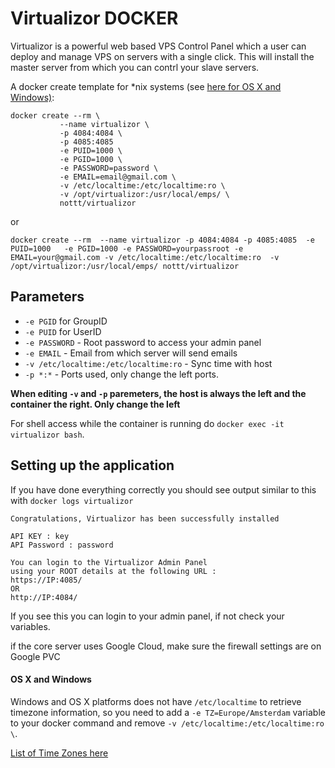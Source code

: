 # Virtualizor DOCKER

Virtualizor is a powerful web based VPS Control Panel which a user can deploy and manage VPS on servers with a single click. This will install the master server from which you can contrl your slave servers.

A docker create template for *nix systems (see [here for OS X and Windows)](https://github.com/Nottt/virtualizor/blob/master/README.md#os-x-and-windows):

```
docker create --rm \
           --name virtualizor \
           -p 4084:4084 \
           -p 4085:4085
           -e PUID=1000 \
           -e PGID=1000 \
           -e PASSWORD=password \
           -e EMAIL=email@gmail.com \          
           -v /etc/localtime:/etc/localtime:ro \
           -v /opt/virtualizor:/usr/local/emps/ \
           nottt/virtualizor
```
or 
```
docker create --rm  --name virtualizor -p 4084:4084 -p 4085:4085  -e PUID=1000   -e PGID=1000 -e PASSWORD=yourpassroot -e EMAIL=your@gmail.com -v /etc/localtime:/etc/localtime:ro  -v /opt/virtualizor:/usr/local/emps/ nottt/virtualizor
```
## Parameters

* `-e PGID` for GroupID
* `-e PUID` for UserID 
* `-e PASSWORD` - Root password to access your admin panel 
* `-e EMAIL` - Email from which server will send emails 
* `-v /etc/localtime:/etc/localtime:ro` - Sync time with host
* `-p *:*` - Ports used, only change the left ports.

**When editing `-v` and `-p` paremeters, the host is always the left and the container the right. Only change the left**

For shell access while the container is running do `docker exec -it virtualizor bash`.

## Setting up the application 

If you have done everything correctly you should see output similar to this with `docker logs virtualizor`

```
Congratulations, Virtualizor has been successfully installed

API KEY : key
API Password : password

You can login to the Virtualizor Admin Panel
using your ROOT details at the following URL :
https://IP:4085/
OR
http://IP:4084/
```

If you see this you can login to your admin panel, if not check your variables.


if the core server uses Google Cloud, make sure the firewall settings are on Google PVC
#### OS X and Windows

Windows and OS X platforms does not have `/etc/localtime` to retrieve timezone information, so you need to add a `-e TZ=Europe/Amsterdam` variable to your docker command and remove `-v /etc/localtime:/etc/localtime:ro \`. 

[List of Time Zones here](https://timezonedb.com/time-zones)
